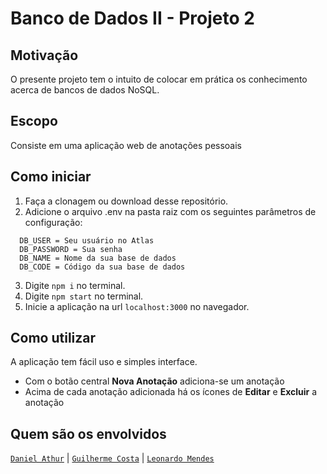 # **Banco de Dados II - Projeto 2**

## **Motivação**
O presente projeto tem o intuito de colocar em prática os conhecimento acerca de bancos de dados NoSQL.

## **Escopo**
Consiste em uma aplicação web de anotações pessoais

## **Como iniciar**
1. Faça a clonagem ou download desse repositório.
2. Adicione o arquivo .env na pasta raiz com os seguintes parâmetros de configuração:

  ```
    DB_USER = Seu usuário no Atlas
    DB_PASSWORD = Sua senha
    DB_NAME = Nome da sua base de dados
    DB_CODE = Código da sua base de dados
  ```
3. Digite ``npm i`` no terminal.
4. Digite ``npm start`` no terminal.
5. Inicie a aplicação na url ``localhost:3000`` no navegador.

## **Como utilizar**
A aplicação tem fácil uso e simples interface.

* Com o botão central **Nova Anotação** adiciona-se um anotação
* Acima de cada anotação adicionada há os ícones de **Editar** e **Excluir** a anotação

## **Quem são os envolvidos**
[``Daniel Athur``](https://github.com/dxArtur) | [``Guilherme Costa``](https://github.com/TroySeth) | [``Leonardo Mendes``](https://github.com/leomendes18) 